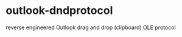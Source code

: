 outlook-dndprotocol
===================

reverse engineered Outlook drag and drop (clipboard) OLE protocol
